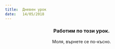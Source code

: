 ```yaml
---
title:  Дневен урок
date:   14/05/2018
---
```


### <center>Работим по този урок.</center>
<center>Моля, върнете се по-късно.</center>